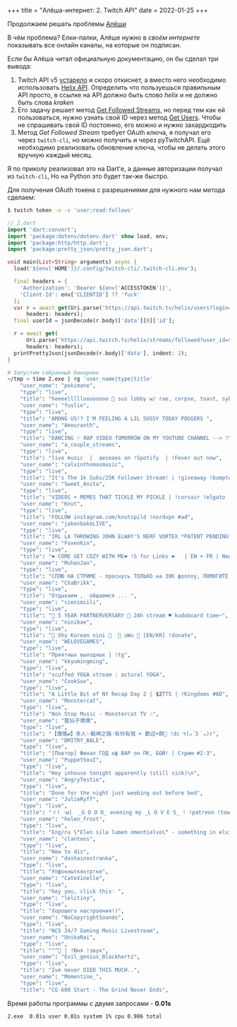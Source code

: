 +++
title = "Алёша-интернет: 2. Twitch API"
date = 2022-01-25
+++

Продолжаем решать проблемы [Алёши](https://twitch.tv/ucsm)

В чём проблема? Елки-палки, Алёше нужно в *своём интернете* показывать все онлайн каналы, на которые он подписан. 

Если бы Алёша читал официальную документацию, он бы сделал три вывода:
1. Twitch API v5 [устарело](https://dev.twitch.tv/docs/v5) и скоро откиснет, а вместо него необходимо использовать [Helix API](https://dev.twitch.tv/docs/api/reference/).
Определить что пользуешься правильным API просто, в ссылке на API должно быть слово *helix* и не должно быть слова *kraken*
2. Его задачу решает метод [Get Followed Streams](https://dev.twitch.tv/docs/api/reference#get-followed-streams), но перед тем как ей пользоваться, нужно узнать свой ID через метод [Get Users](https://dev.twitch.tv/docs/api/reference#get-users). Чтобы не спрашивать свой ID постоянно, его можно и нужно захардкодить
3. Метод *Get Followed Stream* требует OAuth ключа, я получал его через `twitch-cli`, но можно получить и через pyTwitchAPI. Ещё необходимо реализовать обновление ключа, чтобы не делать этого вручную каждый месяц.

Я по приколу реализовал это на Dart'e, а данные авторизации получал из `twitch-cli`, Но на Python это будет так-же быстро.

Для получения OAuth токена с разрешениями для нужного нам метода сделаем: 
```sh
$ twitch token -u -s 'user:read:follows'
```
```dart
// 2.dart
import 'dart:convert';
import 'package:dotenv/dotenv.dart' show load, env;
import 'package:http/http.dart';
import 'package:pretty_json/pretty_json.dart';

void main(List<String> arguments) async {
  load('${env['HOME']}/.config/twitch-cli/.twitch-cli.env');

  final headers = {
    'Authorization': 'Bearer ${env['ACCESSTOKEN']}',
    'Client-Id': env['CLIENTID'] ?? 'fuck'
  };
  var r = await get(Uri.parse('https://api.twitch.tv/helix/users?login=ne_noj'),
      headers: headers);
  final userId = jsonDecode(r.body)['data'][0]['id'];

  r = await get(
      Uri.parse('https://api.twitch.tv/helix/streams/followed?user_id=$userId'),
      headers: headers);
  printPrettyJson(jsonDecode(r.body)['data'], indent: 2);
}
```
```sh
# Запустим собранный бинарник
~/tmp > time 2.exe | rg 'user_name|type|title'
    "user_name": "pokimane",
    "type": "live",
    "title": "heeeellllloooooooo 🥰 sus lobby w/ rae, corpse, toast, sykkuno, tina, fuslie, emma, karl, wendy",
    "user_name": "fuslie",
    "type": "live",
    "title": "AMONG US!? I'M FEELING A LIL SUSSY TODAY POGGERS ",
    "user_name": "Amouranth",
    "type": "live",
    "title": "DANCING 💦 RAP VIDEO TOMORROW ON MY YOUTUBE CHANNEL --> !YT💦 !s-->my links in chat",
    "user_name": "a_couple_streams",
    "type": "live",
    "title": "live music  |  aeseaes on !Spotify  | !Fever out now",
    "user_name": "calvinthomasmusic",
    "type": "live",
    "title": "It's The 1k Subs/25K Follower Stream! | !giveaway !bumptune !discord !ep !tip",
    "user_name": "Sweet_Anita",
    "type": "live",
    "title": "VIDEOS + MEMES THAT TICKLE MY PICKLE | !corsair !elgato !discord !merch !charity #ad",
    "user_name": "Knut",
    "type": "live",
    "title": "FOLLOW instagram.com/knutspild !nordvpn #ad",
    "user_name": "jakenbakeLIVE",
    "type": "live",
    "title": "IRL LA THROWING JOHN ELWAY'S NERF VORTEX *PATENT PENDING* - !YouTube !Socials",
    "user_name": "FoxenKin",
    "type": "live",
    "title": "❤️ COME GET COZY WITH ME❤️ !S for Links ❤️   | EN + FR | New Video !YT",
    "user_name": "MuhanJan",
    "type": "live",
    "title": "СПЛЮ НА СТРИМЕ - проснусь ТОЛЬКО на 30К фоллоу, ПОМОГИТЕ - уснул ~20:10 мск",
    "user_name": "ChaBrikk",
    "type": "live",
    "title": "Отдыхаем ,  общаемся ... ",
    "user_name": "sienimiili",
    "type": "live",
    "title": "🎉 5 YEAR PARTNERVERSARY 🎉 24h stream ♥ kudoboard time~",
    "user_name": "ninibae",
    "type": "live",
    "title": "💃 Shy Korean nini 💪  💓 uWu 💓 [EN/KR] !donate",
    "user_name": "WELOVEGAMES",
    "type": "live",
    "title": "Приятных выходных | !tg",
    "user_name": "kkyumingming",
    "type": "live",
    "title": "scuffed YOGA stream : actural YOGA",
    "user_name": "CookSux",
    "type": "live",
    "title": "A Little Bit of NY Recap Day 2 | $2TTS | !Kingdoms #AD",
    "user_name": "Monstercat",
    "type": "live",
    "title": "Non Stop Music - Monstercat TV 🎶",
    "user_name": "藍仙子儒儒",
    "type": "live",
    "title": "【儒儒💕】多人✨戰神之路♡有你有我 ➤ 歡迎+群💙 !dc ٩(๑´3｀๑)۶",
    "user_name": "DMITRY_BALE",
    "type": "live",
    "title": "[Повтор] Финал ГОД оф ВАР он ПК, БОЙ! | Стрим #2-3",
    "user_name": "PuppetSouI",
    "type": "live",
    "title": "Hey inhouse tonight apparently (still sick)\n",
    "user_name": "AngryTestie",
    "type": "live",
    "title": "Done for the night just weebing out before bed",
    "user_name": "JulieRyff",
    "type": "live",
    "title": "ヾ( ･ω|  _G O O D_ evening my _L O V E S_ ! !patreon !town ",
    "user_name": "helen_frost",
    "type": "live",
    "title": "Eng/ru \"Elen sila lumen omentielvo\" - something in elvish  ★_★  !link !boosty ",
    "user_name": "clantons",
    "type": "live",
    "title": "New to diz",
    "user_name": "dashainostranka",
    "type": "live",
    "title": "Упфокныткянтртке",
    "user_name": "CateVinelle",
    "type": "live",
    "title": "hey you, click this♡ ",
    "user_name": "lelitiny",
    "type": "live",
    "title": "Хорошего настроения!)",
    "user_name": "NoCopyrightSounds",
    "type": "live",
    "title": "NCS 24/7 Gaming Music Livestream",
    "user_name": "UnikaRai",
    "type": "live",
    "title": "^^💙 | !Юня !звук",
    "user_name": "Evil_genius_Blackhertz",
    "type": "live",
    "title": "Ive never DIED THIS MUCH..",
    "user_name": "Momentine_",
    "type": "live",
    "title": "CG 600 Start - The Grind Never Ends",
```
Время работы программы с двумя запросами - **0.01s**
```sh
2.exe  0.01s user 0.01s system 1% cpu 0.986 total
```
